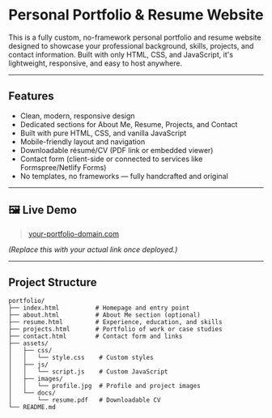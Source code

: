 # Personal Portfolio & Resume Website

This is a fully custom, no-framework personal portfolio and resume website designed to showcase your professional background, skills, projects, and contact information. Built with only HTML, CSS, and JavaScript, it's lightweight, responsive, and easy to host anywhere.

---

## Features

-  Clean, modern, responsive design
-  Dedicated sections for About Me, Resume, Projects, and Contact
-  Built with pure HTML, CSS, and vanilla JavaScript
-  Mobile-friendly layout and navigation
-  Downloadable résumé/CV (PDF link or embedded viewer)
-  Contact form (client-side or connected to services like Formspree/Netlify Forms)
-  No templates, no frameworks — fully handcrafted and original

---

## 🖼 Live Demo
> [your-portfolio-domain.com](https://your-portfolio-domain.com)

*(Replace this with your actual link once deployed.)*

---

## Project Structure

```plaintext
portfolio/
├── index.html          # Homepage and entry point
├── about.html          # About Me section (optional)
├── resume.html         # Experience, education, and skills
├── projects.html       # Portfolio of work or case studies
├── contact.html        # Contact form and links
├── assets/
│   ├── css/
│   │   └── style.css    # Custom styles
│   ├── js/
│   │   └── script.js    # Custom JavaScript
│   ├── images/
│   │   └── profile.jpg  # Profile and project images
│   └── docs/
│       └── resume.pdf   # Downloadable CV
└── README.md
